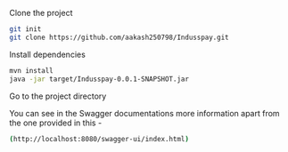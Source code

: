 Clone the project

```bash
git init
git clone https://github.com/aakash250798/Indusspay.git

```



Install dependencies

```bash
mvn install
java -jar target/Indusspay-0.0.1-SNAPSHOT.jar

```

Go to the project directory


You can see in the Swagger documentations more information apart from the one provided in this - 
```bash
(http://localhost:8080/swagger-ui/index.html)
```
